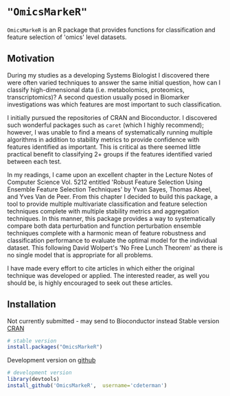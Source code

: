# `"OmicsMarkeR"`

`OmicsMarkeR` is an R package that provides functions for classification and feature selection of 'omics' level datasets.


## Motivation

During my studies as a developing Systems Biologist I discovered there were often varied 
techniques to answer the same initial question, how can I classify high-dimensional data 
(i.e. metabolomics, proteomics, transcriptomics)?  A second question usually posed in Biomarker
investigations was which features are most important to such classification.

I initially pursued the repositories of CRAN and Bioconductor.  I discovered such wonderful packages
such as `caret` (which I highly recommend); however, I was unable to find a means of systematically 
running multiple algorithms in addition to stability metrics to provide confidence with features
identified as important.  This is critical as there seemed little practical benefit to classifying 
2+ groups if the features identified varied between each test.

In my readings, I came upon an excellent chapter in the Lecture Notes of Computer Science Vol. 5212 
entitled 'Robust Feature Selection Using Ensemble Feature Selection Techniques' by Yvan Sayes, Thomas Abeel,
and Yves Van de Peer.  From this chapter I decided to build this package, a tool to provide multiple 
multivariate classification and feature selection techniques complete with multiple stability metrics and 
aggregation techniques.  In this manner, this package provides a way to systematically compare both data perturbation 
and function perturbation ensemble techniques complete with a harmonic mean of feature robustness and classification 
performance to evaluate the optimal model for the individual dataset.  This following David Wolpert's 'No Free Lunch
Theorem' as there is no single model that is appropriate for all problems.

I have made every effort to cite articles in which either the original technique was developed or applied. 
The interested reader, as well you should be, is highly encouraged to seek out these articles.


## Installation

Not currently submitted - may send to Bioconductor instead
Stable version [CRAN](http://cran.r-project.org/web/packages/OmicsMarkeR/index.html)
```r
# stable version
install.packages("OmicsMarkeR")
```

Development version on [github](https://github.com/cdeterman/OmicsMarkeR)
```r
# development version
library(devtools)
install_github('OmicsMarkeR',  username='cdeterman')
```
